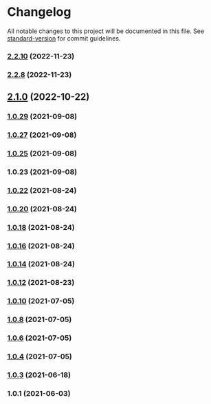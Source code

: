 # Changelog

All notable changes to this project will be documented in this file. See [standard-version](https://github.com/conventional-changelog/standard-version) for commit guidelines.

### [2.2.10](https://github.com/steamship-core/typescript-client/compare/v2.2.8...v2.2.10) (2022-11-23)

### [2.2.8](https://github.com/steamship-core/typescript-client/compare/v2.0.2...v2.2.8) (2022-11-23)

## [2.1.0](https://github.com/nludb/typescript-client/compare/v2.0.2...v2.1.0) (2022-10-22)

### [1.0.29](https://github.com/nludb/typescript-client/compare/v1.0.27...v1.0.29) (2021-09-08)

### [1.0.27](https://github.com/nludb/typescript-client/compare/v1.0.25...v1.0.27) (2021-09-08)

### [1.0.25](https://github.com/nludb/typescript-client/compare/v1.0.23...v1.0.25) (2021-09-08)

### 1.0.23 (2021-09-08)

### [1.0.22](https://github.com/nludb/typescript-client/compare/v1.0.20...v1.0.22) (2021-08-24)

### [1.0.20](https://github.com/nludb/typescript-client/compare/v1.0.18...v1.0.20) (2021-08-24)

### [1.0.18](https://github.com/nludb/typescript-client/compare/v1.0.16...v1.0.18) (2021-08-24)

### [1.0.16](https://github.com/nludb/typescript-client/compare/v1.0.14...v1.0.16) (2021-08-24)

### [1.0.14](https://github.com/nludb/typescript-client/compare/v1.0.12...v1.0.14) (2021-08-24)

### [1.0.12](https://github.com/nludb/typescript-client/compare/v1.0.10...v1.0.12) (2021-08-23)

### [1.0.10](https://github.com/nludb/typescript-client/compare/v1.0.8...v1.0.10) (2021-07-05)

### [1.0.8](https://github.com/nludb/typescript-client/compare/v1.0.6...v1.0.8) (2021-07-05)

### [1.0.6](https://github.com/nludb/typescript-client/compare/v1.0.4...v1.0.6) (2021-07-05)

### [1.0.4](https://github.com/nludb/typescript-client/compare/v1.0.3...v1.0.4) (2021-07-05)

### [1.0.3](https://github.com/nludb/typescript-client/compare/v1.0.1...v1.0.3) (2021-06-18)

### 1.0.1 (2021-06-03)
